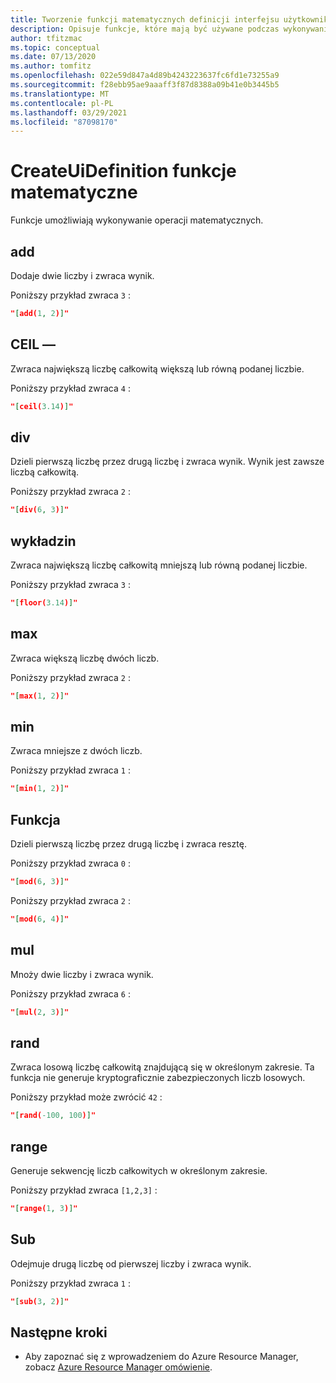 ```yaml
---
title: Tworzenie funkcji matematycznych definicji interfejsu użytkownika
description: Opisuje funkcje, które mają być używane podczas wykonywania operacji matematycznych.
author: tfitzmac
ms.topic: conceptual
ms.date: 07/13/2020
ms.author: tomfitz
ms.openlocfilehash: 022e59d847a4d89b4243223637fc6fd1e73255a9
ms.sourcegitcommit: f28ebb95ae9aaaff3f87d8388a09b41e0b3445b5
ms.translationtype: MT
ms.contentlocale: pl-PL
ms.lasthandoff: 03/29/2021
ms.locfileid: "87098170"
---
```

# <a name="createuidefinition-math-functions"></a>CreateUiDefinition funkcje matematyczne

Funkcje umożliwiają wykonywanie operacji matematycznych.

## <a name="add"></a>add

Dodaje dwie liczby i zwraca wynik.

Poniższy przykład zwraca `3` :

```json
"[add(1, 2)]"
```

## <a name="ceil"></a>CEIL —

Zwraca największą liczbę całkowitą większą lub równą podanej liczbie.

Poniższy przykład zwraca `4` :

```json
"[ceil(3.14)]"
```

## <a name="div"></a>div

Dzieli pierwszą liczbę przez drugą liczbę i zwraca wynik. Wynik jest zawsze liczbą całkowitą.

Poniższy przykład zwraca `2` :

```json
"[div(6, 3)]"
```

## <a name="floor"></a>wykładzin

Zwraca największą liczbę całkowitą mniejszą lub równą podanej liczbie.

Poniższy przykład zwraca `3` :

```json
"[floor(3.14)]"
```

## <a name="max"></a>max

Zwraca większą liczbę dwóch liczb.

Poniższy przykład zwraca `2` :

```json
"[max(1, 2)]"
```

## <a name="min"></a>min

Zwraca mniejsze z dwóch liczb.

Poniższy przykład zwraca `1` :

```json
"[min(1, 2)]"
```

## <a name="mod"></a>Funkcja

Dzieli pierwszą liczbę przez drugą liczbę i zwraca resztę.

Poniższy przykład zwraca `0` :

```json
"[mod(6, 3)]"
```

Poniższy przykład zwraca `2` :

```json
"[mod(6, 4)]"
```

## <a name="mul"></a>mul

Mnoży dwie liczby i zwraca wynik.

Poniższy przykład zwraca `6` :

```json
"[mul(2, 3)]"
```

## <a name="rand"></a>rand

Zwraca losową liczbę całkowitą znajdującą się w określonym zakresie. Ta funkcja nie generuje kryptograficznie zabezpieczonych liczb losowych.

Poniższy przykład może zwrócić `42` :

```json
"[rand(-100, 100)]"
```

## <a name="range"></a>range

Generuje sekwencję liczb całkowitych w określonym zakresie.

Poniższy przykład zwraca `[1,2,3]` :

```json
"[range(1, 3)]"
```

## <a name="sub"></a>Sub

Odejmuje drugą liczbę od pierwszej liczby i zwraca wynik.

Poniższy przykład zwraca `1` :

```json
"[sub(3, 2)]"
```

## <a name="next-steps"></a>Następne kroki

* Aby zapoznać się z wprowadzeniem do Azure Resource Manager, zobacz [Azure Resource Manager omówienie](../management/overview.md).
